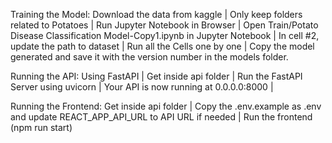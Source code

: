 Training the Model:
Download the data from kaggle |
Only keep folders related to Potatoes |
Run Jupyter Notebook in Browser |
Open Train/Potato Disease Classification Model-Copy1.ipynb in Jupyter Notebook |
In cell #2, update the path to dataset |
Run all the Cells one by one |
Copy the model generated and save it with the version number in the models folder.


Running the API:
Using FastAPI |
Get inside api folder |
Run the FastAPI Server using uvicorn |
Your API is now running at 0.0.0.0:8000 |


Running the Frontend:
Get inside api folder |
Copy the .env.example as .env and update REACT_APP_API_URL to API URL if needed |
Run the frontend (npm run start) 
